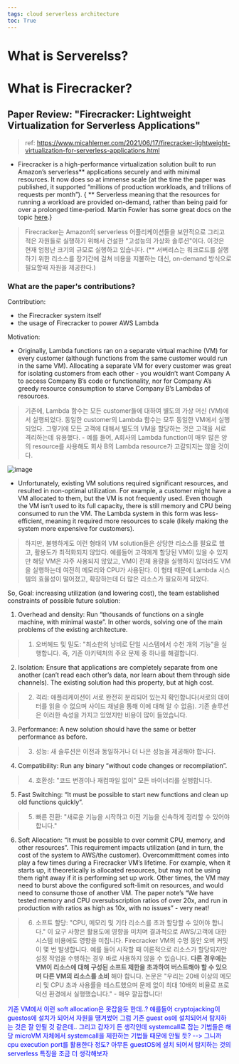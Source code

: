 ```yaml
---
tags: cloud serverless architecture
toc: True
---
```


# What is Serverelss?
# What is Firecracker?
## Paper Review: "Firecracker: Lightweight Virtualization for Serverless Applications" 

> ref: https://www.micahlerner.com/2021/06/17/firecracker-lightweight-virtualization-for-serverless-applications.html

* Firecracker is a high-performance virtualization solution built to run Amazon’s serverless** applications securely and with minimal resources. It now does so at immense scale (at the time the paper was published, it supported “millions of production workloads, and trillions of requests per month”). { ** Serverless meaning that the resources for running a workload are provided on-demand, rather than being paid for over a prolonged time-period. Martin Fowler has some great docs on the topic [here](https://martinfowler.com/articles/serverless.html).}
> Firecracker는 Amazon의 serverless 어플리케이션들을 보안적으로 그리고 적은 자원들로 실행하기 위해서 건설한 "고성능의 가상화 솔루션"이다. 이것은 현재 엄청난 크기의 규모로 실행하고 있습니다. (** 서버리스는 워크로드를 실행하기 위한 리소스를 장기간에 걸쳐 비용을 지불하는 대신, on-demand 방식으로 필요할때 자원을 제공한다.)

### What are the paper's contributions?
Contribution: 
* the Firecracker system itself
* the usage of Firecracker to power AWS Lambda

Motivation:
* Originally, Lambda functions ran on a separate virtual machine (VM) for every customer (although functions from the same customer would run in the same VM). Allocating a separate VM for every customer was great for isolating customers from each other - you wouldn’t want Company A to access Company B’s code or functionality, nor for Company A’s greedy resource consumption to starve Company B’s Lambdas of resources.
> 기존에, Lambda 함수는 모든 customer들에 대하여 별도의 가상 머신 (VM)에서 실행되었다. 동일한 customer의 Lambda 함수는 모두 동일한 VM에서 실행되었다. 그렇기에 모든 고객에 대해서 별도의 VM을 할당하는 것은 고객을 서로 격리하는데 유용했다. - 예를 들어, A회사의 Lambda function이 매우 많은 양의 resource를 사용해도 회사 B의 Lambda resource가 고갈되지는 않을 것이다.

![image](https://user-images.githubusercontent.com/67637935/204976020-b02f2fdd-af86-4126-8f84-2a04eac0bc82.png)

* Unfortunately, existing VM solutions required significant resources, and resulted in non-optimal utilization. For example, a customer might have a VM allocated to them, but the VM is not frequently used. Even though the VM isn’t used to its full capacity, there is still memory and CPU being consumed to run the VM. The Lambda system in this form was less-efficient, meaning it required more resources to scale (likely making the system more expensive for customers).
> 하지만, 불행하게도 이런 형태의 VM solution들은 상당한 리소스를 필요로 했고, 활용도가 최적화되지 않았다. 예를들어 고객에게 할당된 VM이 있을 수 있지만 해당 VM은 자주 사용되지 않았고, VM이 전체 용량을 실행하지 않더라도 VM을 실행하는데 여전히 메모리와 CPU가 사용된다. 이 형태 때문에 Lambda 시스템의 효율성이 떨어졌고, 확장하는데 더 많은 리소스가 필요하게 되었다. 

So, Goal: increasing utilization (and lowering cost), the team established constraints of possible future solution:

1. Overhead and density: Run “thousands of functions on a single machine, with minimal waste”. In other words, solving one of the main problems of the existing architecture.
> 1. 오버헤드 및 밀도: "최소한의 낭비로 단일 시스템에서 수천 개의 기능"을 실행합니다. 즉, 기존 아키텍처의 주요 문제 중 하나를 해결합니다.

2. Isolation: Ensure that applications are completely separate from one another (can’t read each other’s data, nor learn about them through side channels). The existing solution had this property, but at high cost.
> 2. 격리: 애플리케이션이 서로 완전히 분리되어 있는지 확인합니다(서로의 데이터를 읽을 수 없으며 사이드 채널을 통해 이에 대해 알 수 없음). 기존 솔루션은 이러한 속성을 가지고 있었지만 비용이 많이 들었습니다.

3. Performance: A new solution should have the same or better performance as before.
> 3. 성능: 새 솔루션은 이전과 동일하거나 더 나은 성능을 제공해야 합니다.

4. Compatibility: Run any binary “without code changes or recompilation”. 
> 4. 호환성: "코드 변경이나 재컴파일 없이" 모든 바이너리를 실행합니다.

5. Fast Switching: “It must be possible to start new functions and clean up old functions quickly”.
> 5. 빠른 전환: "새로운 기능을 시작하고 이전 기능을 신속하게 정리할 수 있어야 합니다."

6. Soft Allocation: “It must be possible to over commit CPU, memory, and other resources”. This requirement impacts utilization (and in turn, the cost of the system to AWS/the customer). Overcommittment comes into play a few times during a Firecracker VM’s lifetime. For example, when it starts up, it theoretically is allocated resources, but may not be using them right away if it is performing set up work. Other times, the VM may need to burst above the configured soft-limit on resources, and would need to consume those of another VM. The paper note’s “We have tested memory and CPU oversubscription ratios of over 20x, and run in production with ratios as high as 10x, with no issues” - very neat!
> 6. 소프트 할당: "CPU, 메모리 및 기타 리소스를 초과 할당할 수 있어야 합니다." 이 요구 사항은 활용도에 영향을 미치며 결과적으로 AWS/고객에 대한 시스템 비용에도 영향을 미칩니다. Firecracker VM의 수명 동안 오버 커밋이 몇 번 발생합니다. 예를 들어 시작할 때 이론적으로 리소스가 할당되지만 설정 작업을 수행하는 경우 바로 사용하지 않을 수 있습니다. __다른 경우에는 VM이 리소스에 대해 구성된 소프트 제한을 초과하여 버스트해야 할 수 있으며 다른 VM의 리소스를 소비__ 해야 합니다. 논문은 "우리는 20배 이상의 메모리 및 CPU 초과 사용률을 테스트했으며 문제 없이 최대 10배의 비율로 프로덕션 환경에서 실행했습니다." - 매우 깔끔합니다!

<span style="color:blue"> 기존 VM에서 이런 soft allocation은 못잡을듯 한데..? 얘를들어 cryptojacking이 guestos에 설치가 되어서 자원을 떙겨썼어 그럼 기존 guest os에 설치되어서 탐지하는 것은 잘 안될 것 같은데.. 그리고 갑자기 든 생각인데 systemcall로 잡는 기법들은 해당 microVM 자체에서 systemcall을 제한하는 기법들 때문에 안될 듯? --> 그니까 cpu execution port를 활용한다 정도? 아무튼 guestOS에 설치 되어서 탐지하는 것의 serverless 특징을 조금 더 생각해보자 </span>
